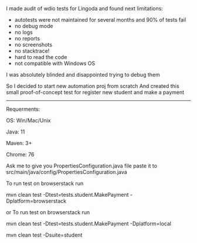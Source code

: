 I made audit of wdio tests for Lingoda and found next limitations:
- autotests were not maintained for several months and 90% of tests fail
- no debug mode
- no logs 
- no reports
- no screenshots
- no stacktrace!
- hard to read the code
- not compatible with Windows OS

I was absolutely blinded and disappointed trying to debug them

So I decided to start new automation proj from scratch
And created this small proof-of-concept test for register new student and make a payment

_______


Requerments:

OS: Win/Mac/Unix

Java: 11

Maven: 3+

Chrome: 76


Ask me to give you PropertiesConfiguration.java file
paste it to src/main/java/config/PropertiesConfiguration.java

To run test on browserstack run

mvn clean test -Dtest=tests.student.MakePayment -Dplatform=browserstack 

or To run test on browserstack run

mvn clean test -Dtest=tests.student.MakePayment -Dplatform=local


mvn clean test -Dsuite=student